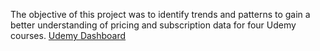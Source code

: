 The objective of this project was to identify trends and patterns to gain a better understanding of pricing and subscription data for four Udemy courses.
[Udemy Dashboard](https://github.com/user-attachments/assets/b2a044a5-dd5a-454c-abbf-14037de547f8)
